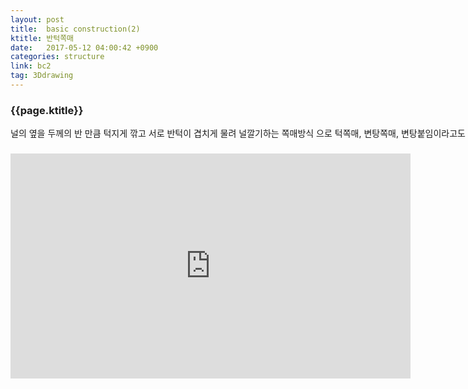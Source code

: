 ```yaml
---
layout: post
title:  basic construction(2)
ktitle: 반턱쪽매
date:   2017-05-12 04:00:42 +0900
categories: structure
link: bc2
tag: 3Ddrawing
---
```


<div style="width:900px; margin:0px auto">

<h3>
	{{page.ktitle}}
</h3>



<p style="line-height: 160%">	
널의 옆을 두께의 반 만큼 턱지게 깎고 서로 반턱이 겹치게 물려 널깔기하는 쪽매방식
으로 턱쪽매, 변탕쪽매, 변탕붙임이라고도 한다.
</p>	
</div>	

<div style="text-align:center; margin:20px 0px 30px 0px; display: block;">

<iframe width="640" height="360" src="https://www.youtube.com/embed/CcrAHZ1eVFk?autoplay=1&rel=0" frameborder="0" allowfullscreen></iframe>

</div>

